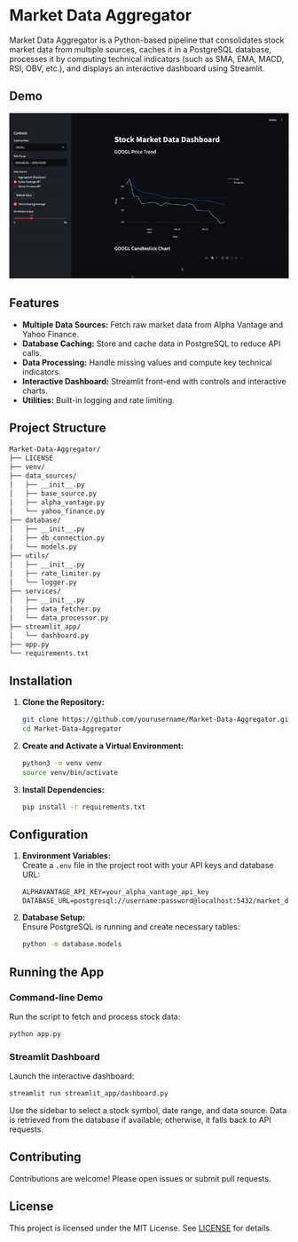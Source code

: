 # Market Data Aggregator

Market Data Aggregator is a Python-based pipeline that consolidates stock market data from multiple sources, caches it in a PostgreSQL database, processes it by computing technical indicators (such as SMA, EMA, MACD, RSI, OBV, etc.), and displays an interactive dashboard using Streamlit.

## Demo

![Market Data Aggregator Demo](demo.gif)

## Features

- **Multiple Data Sources:** Fetch raw market data from Alpha Vantage and Yahoo Finance.
- **Database Caching:** Store and cache data in PostgreSQL to reduce API calls.
- **Data Processing:** Handle missing values and compute key technical indicators.
- **Interactive Dashboard:** Streamlit front-end with controls and interactive charts.
- **Utilities:** Built-in logging and rate limiting.

## Project Structure

```
Market-Data-Aggregator/
├── LICENSE
├── venv/
├── data_sources/
│   ├── __init__.py
│   ├── base_source.py
│   ├── alpha_vantage.py
│   └── yahoo_finance.py
├── database/
│   ├── __init__.py
│   ├── db_connection.py
│   └── models.py
├── utils/
│   ├── __init__.py
│   ├── rate_limiter.py
│   └── logger.py
├── services/
│   ├── __init__.py
│   ├── data_fetcher.py
│   └── data_processor.py
├── streamlit_app/
│   └── dashboard.py
├── app.py
└── requirements.txt
```

## Installation

1. **Clone the Repository:**

   ```bash
   git clone https://github.com/yourusername/Market-Data-Aggregator.git
   cd Market-Data-Aggregator
   ```

2. **Create and Activate a Virtual Environment:**

   ```bash
   python3 -m venv venv
   source venv/bin/activate
   ```

3. **Install Dependencies:**

   ```bash
   pip install -r requirements.txt
   ```

## Configuration

1. **Environment Variables:**  
   Create a `.env` file in the project root with your API keys and database URL:

   ```plaintext
   ALPHAVANTAGE_API_KEY=your_alpha_vantage_api_key
   DATABASE_URL=postgresql://username:password@localhost:5432/market_data
   ```

2. **Database Setup:**  
   Ensure PostgreSQL is running and create necessary tables:

   ```bash
   python -m database.models
   ```

## Running the App

### Command-line Demo

Run the script to fetch and process stock data:

```bash
python app.py
```

### Streamlit Dashboard

Launch the interactive dashboard:

```bash
streamlit run streamlit_app/dashboard.py
```

Use the sidebar to select a stock symbol, date range, and data source. Data is retrieved from the database if available; otherwise, it falls back to API requests.

## Contributing

Contributions are welcome! Please open issues or submit pull requests.

## License

This project is licensed under the MIT License. See [LICENSE](LICENSE) for details.